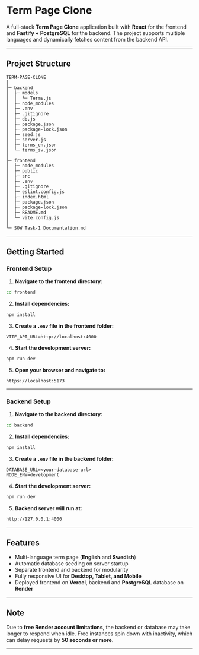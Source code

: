 # Term Page Clone

A full-stack **Term Page Clone** application built with **React** for the frontend and **Fastify + PostgreSQL** for the backend.
The project supports multiple languages and dynamically fetches content from the backend API.

---

##  Project Structure

```
TERM-PAGE-CLONE
│
├─ backend
│  ├─ models
│  │  └─ Terms.js
│  ├─ node_modules
│  ├─ .env
│  ├─ .gitignore
│  ├─ db.js
│  ├─ package.json
│  ├─ package-lock.json
│  ├─ seed.js
│  ├─ server.js
│  ├─ terms_en.json
│  └─ terms_sv.json
│
├─ frontend
│  ├─ node_modules
│  ├─ public
│  ├─ src
│  ├─ .env
│  ├─ .gitignore
│  ├─ eslint.config.js
│  ├─ index.html
│  ├─ package.json
│  ├─ package-lock.json
│  ├─ README.md
│  └─ vite.config.js
│
└─ SOW Task-1 Documentation.md
```

---

## Getting Started

### Frontend Setup

1. **Navigate to the frontend directory:**

```bash
cd frontend
```

2. **Install dependencies:**

```bash
npm install
```

3. **Create a `.env` file in the frontend folder:**

```env
VITE_API_URL=http://localhost:4000
```


4. **Start the development server:**

```bash
npm run dev
```

5. **Open your browser and navigate to:**

```
https://localhost:5173
```

---

### Backend Setup

1. **Navigate to the backend directory:**

```bash
cd backend
```

2. **Install dependencies:**

```bash
npm install
```

3. **Create a `.env` file in the backend folder:**

```env
DATABASE_URL=<your-database-url>
NODE_ENV=development
```


4. **Start the development server:**

```bash
npm run dev
```

5. **Backend server will run at:**

```
http://127.0.0.1:4000
```

---

## Features

* Multi-language term page (**English** and **Swedish**)
* Automatic database seeding on server startup
* Separate frontend and backend for modularity
* Fully responsive UI for **Desktop, Tablet, and Mobile**
* Deployed frontend on **Vercel**, backend and **PostgreSQL** database on **Render**

---

## Note

Due to **free Render account limitations**, the backend or database may take longer to respond when idle.
Free instances spin down with inactivity, which can delay requests by **50 seconds or more**.

---